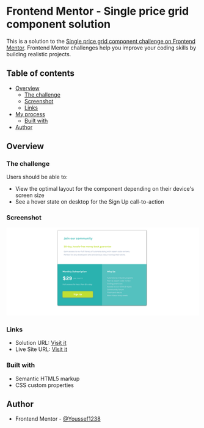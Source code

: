 # Frontend Mentor - Single price grid component solution

This is a solution to the [Single price grid component challenge on Frontend Mentor](https://www.frontendmentor.io/challenges/single-price-grid-component-5ce41129d0ff452fec5abbbc). Frontend Mentor challenges help you improve your coding skills by building realistic projects. 

## Table of contents

- [Overview](#overview)
  - [The challenge](#the-challenge)
  - [Screenshot](#screenshot)
  - [Links](#links)
- [My process](#my-process)
  - [Built with](#built-with)
- [Author](#author)

## Overview

### The challenge

Users should be able to:

- View the optimal layout for the component depending on their device's screen size
- See a hover state on desktop for the Sign Up call-to-action

### Screenshot

![](images/Screenshot.png)

### Links

- Solution URL: [Visit it](https://github.com/Youssef1238/FrontEnd-Mentor-challenge-Single-price-grid-component)
- Live Site URL: [Visit it](https://your-live-site-url.com)
### Built with
- Semantic HTML5 markup
- CSS custom properties
## Author
- Frontend Mentor - [@Youssef1238](https://www.frontendmentor.io/profile/Youssef1238)

